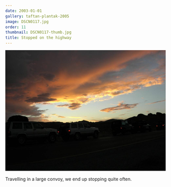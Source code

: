 ```yaml
---
date: 2003-01-01
gallery: taftan-plantak-2005
image: DSCN0117.jpg
order: 11
thumbnail: DSCN0117-thumb.jpg
title: Stopped on the highway
---
```


![Stopped on the highway](./DSCN0117.jpg)

Travelling in a large convoy, we end up stopping quite often.